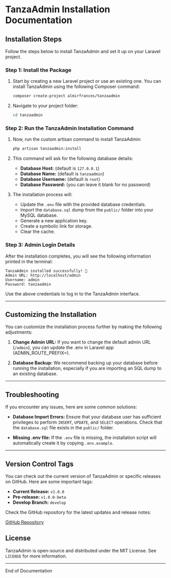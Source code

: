 
# TanzaAdmin Installation Documentation

## Installation Steps

Follow the steps below to install TanzaAdmin and set it up on your Laravel project.

### Step 1: Install the Package

1. Start by creating a new Laravel project or use an existing one. You can install TanzaAdmin using the following Composer command:

   ```bash
   composer create-project almirfrances/tanzaadmin
   ```

2. Navigate to your project folder:

   ```bash
   cd tanzaadmin
   ```

### Step 2: Run the TanzaAdmin Installation Command

1. Now, run the custom artisan command to install TanzaAdmin:

   ```bash
   php artisan tanzaadmin:install
   ```

2. This command will ask for the following database details:
   - **Database Host:** (default is `127.0.0.1`)
   - **Database Name:** (default is `tanzaadmin`)
   - **Database Username:** (default is `root`)
   - **Database Password:** (you can leave it blank for no password)

3. The installation process will:
   - Update the `.env` file with the provided database credentials.
   - Import the `database.sql` dump from the `public/` folder into your MySQL database.
   - Generate a new application key.
   - Create a symbolic link for storage.
   - Clear the cache.

### Step 3: Admin Login Details

After the installation completes, you will see the following information printed in the terminal:

```
TanzaAdmin installed successfully! 🎉
Admin URL: http://localhost/admin
Username: admin
Password: tanzaadmin
```

Use the above credentials to log in to the TanzaAdmin interface.

---

## Customizing the Installation

You can customize the installation process further by making the following adjustments:

1. **Change Admin URL:**
   If you want to change the default admin URL (`/admin`), you can update the .env in Laravel app (ADMIN_ROUTE_PREFIX=).

2. **Database Backup:**
   We recommend backing up your database before running the installation, especially if you are importing an SQL dump to an existing database.

---

## Troubleshooting

If you encounter any issues, here are some common solutions:

- **Database Import Errors:**
   Ensure that your database user has sufficient privileges to perform `INSERT`, `UPDATE`, and `SELECT` operations. Check that the `database.sql` file exists in the `public/` folder.

- **Missing .env file:**
   If the `.env` file is missing, the installation script will automatically create it by copying `.env.example`.

---

## Version Control Tags

You can check out the current version of TanzaAdmin or specific releases on GitHub. Here are some important tags:

- **Current Release:** `v1.0.0`
- **Pre-release:** `v1.0.0-beta`
- **Develop Branch:** `develop`

Check the GitHub repository for the latest updates and release notes:

[GitHub Repository](https://github.com/almirfrances/tanzaadmin)

## License

TanzaAdmin is open-source and distributed under the MIT License. See `LICENSE` for more information.

---

End of Documentation
